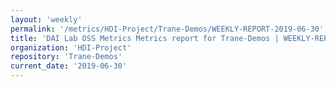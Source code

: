 ```yaml
---
layout: 'weekly'
permalink: '/metrics/HDI-Project/Trane-Demos/WEEKLY-REPORT-2019-06-30'
title: 'DAI Lab OSS Metrics Metrics report for Trane-Demos | WEEKLY-REPORT-2019-06-30'
organization: 'HDI-Project'
repository: 'Trane-Demos'
current_date: '2019-06-30'
---
```

